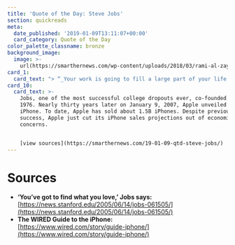 ```yaml
---
title: 'Quote of the Day: Steve Jobs'
section: quickreads
meta:
  date_published: '2019-01-09T13:11:07+00:00'
  card_category: Quote of the Day
color_palette_classname: bronze
background_image:
  image: >-
    url(https://smarthernews.com/wp-content/uploads/2018/03/rami-al-zayat-170349-unsplash-scaled.jpg)
card_1:
  card_text: "> “_Your work is going to fill a large part of your life, and the only way to be truly satisfied is to do what you believe is great work. And the only way to do great work is to love what you do. If you havena\x19t found it yet, keep looking. Dona\x19t settle. As with all matters of the heart, youa\x19ll know when you find it_.”"
card_10:
  card_text: >-
    Jobs, one of the most successful college dropouts ever, co-founded Apple in
    1976. Nearly thirty years later on January 9, 2007, Apple unveiled the
    iPhone. To date, Apple has sold about 1.5B iPhones. Despite previous
    success, Apple just cut its iPhone sales projections out of economic
    concerns.


    [view sources](https://smarthernews.com/19-01-09-qtd-steve-jobs/)
---
```

Sources
=======

*   **‘You’ve got to find what you love,’ Jobs says:**  
    [https://news.stanford.edu/2005/06/14/jobs-061505/](https://news.stanford.edu/2005/06/14/jobs-061505/)
*   **The WIRED Guide to the iPhone:**  
    [https://www.wired.com/story/guide-iphone/](https://www.wired.com/story/guide-iphone/)